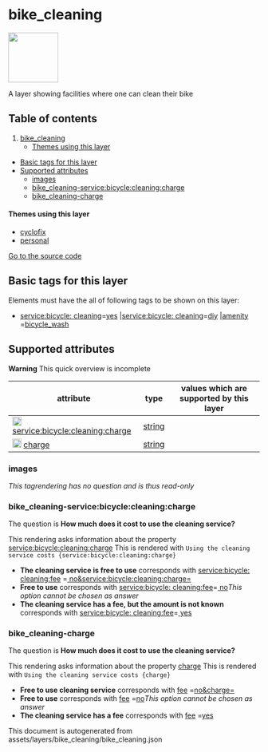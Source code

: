 bike_cleaning
===============



<img src='https://mapcomplete.osm.be/./assets/layers/bike_cleaning/bike_cleaning.svg' height="100px"> 

A layer showing facilities where one can clean their bike

## Table of contents

1. [bike_cleaning](#bike_cleaning)
    * [Themes using this layer](#themes-using-this-layer)

- [Basic tags for this layer](#basic-tags-for-this-layer)
- [Supported attributes](#supported-attributes)
    + [images](#images)
    + [bike_cleaning-service:bicycle:cleaning:charge](#bike_cleaning-servicebicycle:cleaning:charge)
    + [bike_cleaning-charge](#bike_cleaning-charge)

#### Themes using this layer

- [cyclofix](https://mapcomplete.osm.be/cyclofix)
- [personal](https://mapcomplete.osm.be/personal)

[Go to the source code](../assets/layers/bike_cleaning/bike_cleaning.json)



Basic tags for this layer
---------------------------



Elements must have the all of following tags to be shown on this layer:

- <a href='https://wiki.openstreetmap.org/wiki/Key:service:bicycle:cleaning' target='_blank'>service:bicycle:
  cleaning</a>=<a href='https://wiki.openstreetmap.org/wiki/Tag:service:bicycle:cleaning%3Dyes' target='_blank'>yes</a>
  |<a href='https://wiki.openstreetmap.org/wiki/Key:service:bicycle:cleaning' target='_blank'>service:bicycle:
  cleaning</a>=<a href='https://wiki.openstreetmap.org/wiki/Tag:service:bicycle:cleaning%3Ddiy' target='_blank'>diy</a>
  |<a href='https://wiki.openstreetmap.org/wiki/Key:amenity' target='_blank'>amenity</a>
  =<a href='https://wiki.openstreetmap.org/wiki/Tag:amenity%3Dbicycle_wash' target='_blank'>bicycle_wash</a>

Supported attributes
----------------------



**Warning** This quick overview is incomplete

attribute | type | values which are supported by this layer
----------- | ------ | ------------------------------------------
[<img src='https://mapcomplete.osm.be/assets/svg/statistics.svg' height='18px'>](https://taginfo.openstreetmap.org/keys/service:bicycle:cleaning:charge#values) [service:bicycle:cleaning:charge](https://wiki.openstreetmap.org/wiki/Key:service:bicycle:cleaning:charge) | [string](../SpecialInputElements.md#string) |
[<img src='https://mapcomplete.osm.be/assets/svg/statistics.svg' height='18px'>](https://taginfo.openstreetmap.org/keys/charge#values) [charge](https://wiki.openstreetmap.org/wiki/Key:charge) | [string](../SpecialInputElements.md#string) |

### images

_This tagrendering has no question and is thus read-only_

### bike_cleaning-service:bicycle:cleaning:charge

The question is **How much does it cost to use the cleaning service?**

This rendering asks information about the
property  [service:bicycle:cleaning:charge](https://wiki.openstreetmap.org/wiki/Key:service:bicycle:cleaning:charge)
This is rendered with `Using the cleaning service costs {service:bicycle:cleaning:charge}`

- **The cleaning service is free to use** corresponds
  with <a href='https://wiki.openstreetmap.org/wiki/Key:service:bicycle:cleaning:fee' target='_blank'>service:bicycle:
  cleaning:fee</a>
  =<a href='https://wiki.openstreetmap.org/wiki/Tag:service:bicycle:cleaning:fee%3Dno&service:bicycle:cleaning:charge=' target='_blank'>
  no&service:bicycle:cleaning:charge=</a>
- **Free to use** corresponds
  with <a href='https://wiki.openstreetmap.org/wiki/Key:service:bicycle:cleaning:fee' target='_blank'>service:bicycle:
  cleaning:fee</a>=<a href='https://wiki.openstreetmap.org/wiki/Tag:service:bicycle:cleaning:fee%3Dno' target='_blank'>
  no</a>_This option cannot be chosen as answer_
- **The cleaning service has a fee, but the amount is not known** corresponds
  with <a href='https://wiki.openstreetmap.org/wiki/Key:service:bicycle:cleaning:fee' target='_blank'>service:bicycle:
  cleaning:fee</a>=<a href='https://wiki.openstreetmap.org/wiki/Tag:service:bicycle:cleaning:fee%3Dyes' target='_blank'>
  yes</a>

### bike_cleaning-charge

The question is **How much does it cost to use the cleaning service?**

This rendering asks information about the property  [charge](https://wiki.openstreetmap.org/wiki/Key:charge)
This is rendered with `Using the cleaning service costs {charge}`

- **Free to use cleaning service** corresponds
  with <a href='https://wiki.openstreetmap.org/wiki/Key:fee' target='_blank'>fee</a>
  =<a href='https://wiki.openstreetmap.org/wiki/Tag:fee%3Dno&charge=' target='_blank'>no&charge=</a>
- **Free to use** corresponds with <a href='https://wiki.openstreetmap.org/wiki/Key:fee' target='_blank'>fee</a>
  =<a href='https://wiki.openstreetmap.org/wiki/Tag:fee%3Dno' target='_blank'>no</a>_This option cannot be chosen as
  answer_
- **The cleaning service has a fee** corresponds
  with <a href='https://wiki.openstreetmap.org/wiki/Key:fee' target='_blank'>fee</a>
  =<a href='https://wiki.openstreetmap.org/wiki/Tag:fee%3Dyes' target='_blank'>yes</a>

This document is autogenerated from assets/layers/bike_cleaning/bike_cleaning.json
